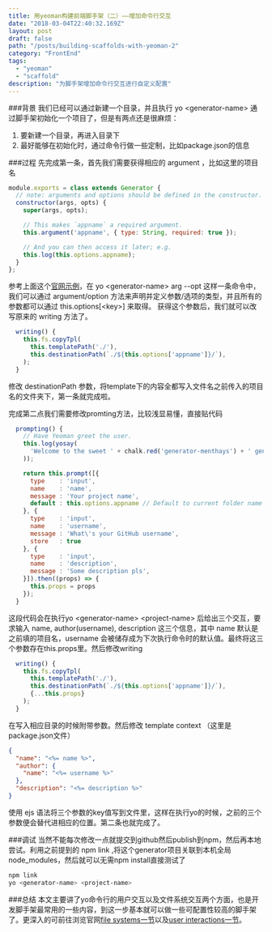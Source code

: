```yaml
---
title: 用yeoman构建前端脚手架（二）——增加命令行交互
date: "2018-03-04T22:40:32.169Z"
layout: post
draft: false
path: "/posts/building-scaffolds-with-yeoman-2"
category: "FrontEnd"
tags:
  - "yeoman"
  - "scaffold"
description: "为脚手架增加命令行交互进行自定义配置"
---
```


###背景
我们已经可以通过新建一个目录，并且执行 yo \<generator-name\> 通过脚手架初始化一个项目了，但是有两点还是很麻烦：  
1. 要新建一个目录，再进入目录下  
2. 最好能够在初始化时，通过命令行做一些定制，比如package.json的信息

###过程
先完成第一条，首先我们需要获得相应的 argument ，比如这里的项目名

```javascript
module.exports = class extends Generator {
  // note: arguments and options should be defined in the constructor.
  constructor(args, opts) {
    super(args, opts);

    // This makes `appname` a required argument.
    this.argument('appname', { type: String, required: true });

    // And you can then access it later; e.g.
    this.log(this.options.appname);
  }
};
```
参考上面这个[官网示例](http://yeoman.io/authoring/user-interactions.html)，在 yo \<generator-name\> arg --opt 这样一条命令中，我们可以通过 argument/option 方法来声明并定义参数/选项的类型，并且所有的参数都可以通过 this.options[\<key\>] 来取得。
获得这个参数后，我们就可以改写原来的 writing 方法了。

```javascript 
  writing() {
    this.fs.copyTpl(
      this.templatePath('./'),
      this.destinationPath(`./${this.options['appname']}/`),
    );
  }
```
修改 destinationPath 参数，将template下的内容全都写入文件名之前传入的项目名的文件夹下，第一条就完成啦。

完成第二点我们需要修改promting方法，比较浅显易懂，直接贴代码

```javascript
  prompting() {
    // Have Yeoman greet the user.
    this.log(yosay(
      'Welcome to the sweet ' + chalk.red('generator-menthays') + ' generator!'
    ));

    return this.prompt([{
      type    : 'input',
      name    : 'name',
      message : 'Your project name',
      default : this.options.appname // Default to current folder name
    }, {
      type    : 'input',
      name    : 'username',
      message : 'What\'s your GitHub username',
      store   : true
    }, {
      type    : 'input',
      name    : 'description',
      message : 'Some description pls',
    }]).then((props) => {
      this.props = props
    });
  }
```

这段代码会在执行yo \<generator-name\> \<project-name\> 后给出三个交互，要求输入 name, author(username), description 这三个信息，其中 name 默认是之前填的项目名，username 会被储存成为下次执行命令时的默认值。最终将这三个参数存在this.props里。然后修改writing

```javascript 
  writing() {
    this.fs.copyTpl(
      this.templatePath('./'),
      this.destinationPath(`./${this.options['appname']}/`),
      {...this.props}
    );
  }
```
在写入相应目录的时候附带参数。然后修改 template context （这里是package.json文件）

```json
{
  "name": "<%= name %>",
  "author": {
    "name": "<%= username %>"
  },
  "description": "<%= description %>"
}
```
使用 ejs 语法将三个参数的key值写到文件里，这样在执行yo的时候，之前的三个参数便会替代进相应的位置。第二条也就完成了。

###调试
当然不能每次修改一点就提交到github然后publish到npm，然后再本地尝试。利用之前提到的 npm link ,将这个generator项目关联到本机全局node_modules，然后就可以无需npm install直接测试了

```bash
npm link
yo <generator-name> <project-name>
```

###总结
本文主要讲了yo命令行的用户交互以及文件系统交互两个方面，也是开发脚手架最常用的一些内容，到这一步基本就可以做一些可配置性较高的脚手架了。更深入的可前往浏览官网[file systems一节](http://yeoman.io/authoring/file-system.html)以及[user interactions一节](http://yeoman.io/authoring/user-interactions.html)。